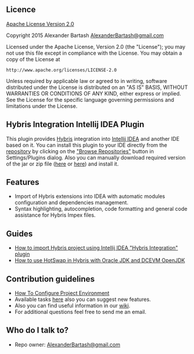 ## Licence ##

[Apache License Version 2.0](http://www.apache.org/licenses/LICENSE-2.0)

Copyright 2015 Alexander Bartash <AlexanderBartash@gmail.com>

Licensed under the Apache License, Version 2.0 (the "License");
you may not use this file except in compliance with the License.
You may obtain a copy of the License at

    http://www.apache.org/licenses/LICENSE-2.0

Unless required by applicable law or agreed to in writing, software
distributed under the License is distributed on an "AS IS" BASIS,
WITHOUT WARRANTIES OR CONDITIONS OF ANY KIND, either express or implied.
See the License for the specific language governing permissions and
limitations under the License.

## Hybris Integration Intellij IDEA Plugin ##

This plugin provides [Hybris](https://hybris.com/ru/) integration into [Intellij IDEA](https://www.jetbrains.com/idea/) and another IDE based on it.
You can install this plugin to your IDE directly from the [repository](https://plugins.jetbrains.com/plugin/7525) by clicking on the ["Browse Repositories"](https://www.jetbrains.com/idea/help/installing-updating-and-uninstalling-repository-plugins.html) button in Settings/Plugins dialog. Also you can manually download required version of the jar or zip file ([here](https://plugins.jetbrains.com/plugin/7525) or [here](https://bitbucket.org/AlexanderBartash/impex-editor-intellij-idea-plugin/downloads)) and install it.

## Features ##

* Import of Hybris extensions into IDEA with automatic modules configuration and dependencies management.
* Syntax highlighting, autocompletion, code formatting and general code assistance for Hybris Impex files.

## Guides ##

* [How to import Hybris project using Intellij IDEA "Hybris Integration" plugin](https://www.youtube.com/watch?v=_wVbowe39GM)
* [How to use HotSwap in Hybris with Oracle JDK and DCEVM OpenJDK](https://www.youtube.com/watch?v=I-YYKD0OSyY)

## Contribution guidelines ##

* [How To Configure Project Environment](https://bitbucket.org/AlexanderBartash/impex-editor-intellij-idea-plugin/wiki/How%20To%20Configure%20Project%20Environment)
* Available tasks [here](https://bitbucket.org/AlexanderBartash/impex-editor-intellij-idea-plugin/issues?status=new&status=open) also you can suggest new features.
* Also you can find useful information in our [wiki](https://bitbucket.org/AlexanderBartash/impex-editor-intellij-idea-plugin/wiki/Home).
* For additional questions feel free to send me an email.

## Who do I talk to? ##

* Repo owner: AlexanderBartash@gmail.com